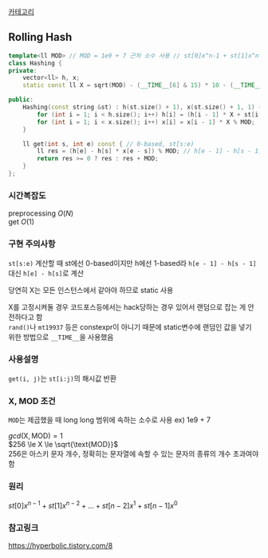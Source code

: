 [카테고리](/README.md)
## Rolling Hash
```cpp
template<ll MOD> // MOD = 1e9 + 7 근처 소수 사용 // st[0]x^n-1 + st[1]x^n-2 + ... + st[n - 2]x^1 + st[n - 1]x^0
class Hashing {
private:
    vector<ll> h, x;
    static const ll X = sqrt(MOD) - (__TIME__[6] & 15) * 10 - (__TIME__[7] & 15);

public:
    Hashing(const string &st) : h(st.size() + 1), x(st.size() + 1, 1) {
        for (int i = 1; i < h.size(); i++) h[i] = (h[i - 1] * X + st[i - 1]) % MOD; 
        for (int i = 1; i < x.size(); i++) x[i] = x[i - 1] * X % MOD;
    }

    ll get(int s, int e) const { // 0-based, st[s:e)
        ll res = (h[e] - h[s] * x[e - s]) % MOD; // h[e - 1] - h[s - 1]에서 0-based -> 1-based로 변환
        return res >= 0 ? res : res + MOD;
    }
};
```
### 시간복잡도
preprocessing $O(N)$   
get $O(1)$   

### 구현 주의사항
`st[s:e)` 계산할 때 st에선 0-based이지만 h에선 1-based라 `h[e - 1] - h[s - 1]` 대신 `h[e] - h[s]`로 계산   

당연히 X는 모든 인스턴스에서 같아야 하므로 static 사용   

X를 고정시켜둘 경우 코드포스등에서는 hack당하는 경우 있어서 랜덤으로 잡는 게 안전하다고 함   
`rand()`나 `mt19937` 등은 constexpr이 아니기 때문에 static변수에 랜덤인 값을 넣기 위한 방법으로 `__TIME__`을 사용했음   

### 사용설명
`get(i, j)`는 `st[i:j)`의 해시값 반환   

### X, MOD 조건
`MOD`는 제곱했을 때 long long 범위에 속하는 소수로 사용 ex) 1e9 + 7   

$gcd(\text{X}, \text{MOD}) = 1$   
$256 \le X \le \sqrt{\text{MOD}}$   
256은 아스키 문자 개수, 정확히는 문자열에 속할 수 있는 문자의 종류의 개수 초과여야 함

<!-- ### 문제
[]() -->

### 원리
$st[0]x^{n-1} + st[1]x^{n-2} + ... + st[n - 2]x^1 + st[n - 1]x^0$   

### 참고링크
https://hyperbolic.tistory.com/8   